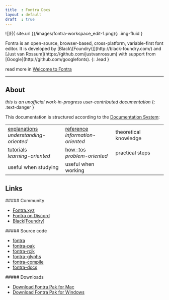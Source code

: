 ```yaml
---
title  : Fontra Docs
layout : default
draft  : true
---
```


![]({{ site.url }}/images/fontra-workspace_edit-1.png){: .img-fluid }

<div class='text-center' markdown='1'>
Fontra is an open-source, browser-based, cross-platform, variable-first font editor.  
It is developed by [Black\[Foundry\]](http://black-foundry.com/) and [Just van Rossum](https://github.com/justvanrossum) with support from [Google](http://github.com/googlefonts).
{: .lead }

read more in [Welcome to Fontra](explanations/welcome-to-fontra)
</div>


<hr class="mt-5 mb-4">





About
-----

<i class="bi bi-exclamation-circle me-1"></i> *this is an unofficial work-in-progress user-contributed documentation*
{: .text-danger }

This documentation is structured according to the [Documentation System]:

<table class="table">
<tr>
<td>
<a href="explanations">explanations</a><br/>
<em>understanding-oriented</em>
</td>
<td>
<a href="reference">reference</a><br/>
<em>information-oriented</em>
</td>
<td class="text-secondary">
theoretical knowledge
</td>
</tr>
<tr>
<td>
<a href="tutorials">tutorials</a><br/>
<em>learning-oriented</em>
</td>
<td>
<a href="how-tos">how-tos</a><br/>
<em>problem-oriented</em>
</td>
<td class="text-secondary">
practical steps
</td>
</tr>
<tr>
<td class="text-secondary">
useful when studying
</td>
<td class="text-secondary">
useful when working 
</td>
<td class="text-secondary"></td>
</tr>
</table>

[Documentation System]: http://documentation.divio.com/


Links
-----

<div class="row">
<div class="col-sm" markdown="1">
##### Community

- [Fontra.xyz](http://fontra.xyz)
- [Fontra on Discord](http://discord.gg/3w3DTs4JvU)
- [Black\[Foundry\]](http://black-foundry.com/)
</div>
<div class="col-sm" markdown="1">
##### Source code 

- [fontra](http://github.com/googlefonts/fontra)
- [fontra-pak](http://github.com/googlefonts/fontra-pak)
- [fontra-rcjk](http://github.com/googlefonts/fontra-rcjk)
- [fontra-glyphs](http://github.com/googlefonts/fontra-glyphs)
- [fontra-compile](http://github.com/googlefonts/fontra-compile)
- [fontra-docs](http://github.com/googlefonts/fontra-docs)
</div>
<div class="col-sm" markdown="1">
##### Downloads

- [Download Fontra Pak for Mac](https://fontra-download.black-foundry.com/FontraPak.dmg)
- [Download Fontra Pak for Windows](https://fontra-download.black-foundry.com/FontraPak.zip)

</div>
</div>

